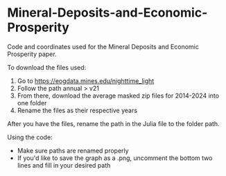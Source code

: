 # Mineral-Deposits-and-Economic-Prosperity
Code and coordinates used for the Mineral Deposits and Economic Prosperity paper. 

To download the files used:
  1. Go to https://eogdata.mines.edu/nighttime_light
  2. Follow the path annual > v21
  3. From there, download the average masked zip files for 2014-2024 into one folder
  4. Rename the files as their respective years

After you have the files, rename the path in the Julia file to the folder path.

Using the code:
  - Make sure paths are renamed properly
  - If you'd like to save the graph as a .png, uncomment the bottom two lines and fill in your desired path
